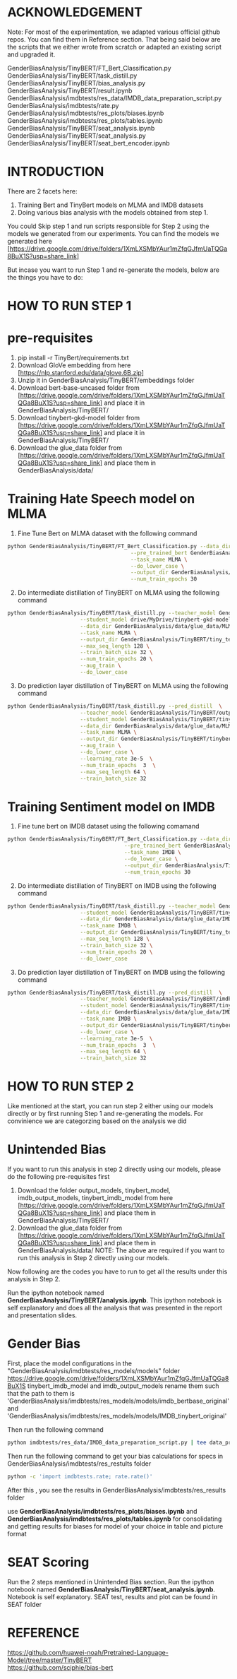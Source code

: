 ACKNOWLEDGEMENT
==============
Note: For most of the experimentation, we adapted various official github repos. You can find them in Reference section. That being said below are the scripts that we either wrote from scratch or adapted an existing script and upgraded it.

GenderBiasAnalysis/TinyBERT/FT_Bert_Classification.py\
GenderBiasAnalysis/TinyBERT/task_distill.py\
GenderBiasAnalysis/TinyBERT/bias_analysis.py\
GenderBiasAnalysis/TinyBERT/result.ipynb\
GenderBiasAnalysis/imdbtests/res_data/IMDB_data_preparation_script.py\
GenderBiasAnalysis/imdbtests/rate.py
GenderBiasAnalysis/imdbtests/res_plots/biases.ipynb
GenderBiasAnalysis/imdbtests/res_plots/tables.ipynb
GenderBiasAnalysis/TinyBERT/seat_analysis.ipynb
GenderBiasAnalysis/TinyBERT/seat_analysis.py
GenderBiasAnalysis/TinyBERT/seat_bert_encoder.ipynb

INTRODUCTION
======== 

There are 2 facets here:
1) Training Bert and TinyBert models on MLMA and IMDB datasets
2) Doing various bias analysis with the models obtained from step 1.

You could Skip step 1 and run scripts responsible for Step 2 using the models we generated from our experiments. You can find the models we generated here [https://drive.google.com/drive/folders/1XmLXSMbYAur1mZfqGJfmUaTQGa8BuX1S?usp=share_link]

But incase you want to run Step 1 and re-generate the models, below are the things you have to do:

HOW TO RUN STEP 1
=================

pre-requisites
==============
1. pip install -r TinyBert/requirements.txt
2. Download GloVe embedding from here [https://nlp.stanford.edu/data/glove.6B.zip]
3. Unzip it in GenderBiasAnalysis/TinyBERT/embeddings folder
4. Download bert-base-uncased folder from [https://drive.google.com/drive/folders/1XmLXSMbYAur1mZfqGJfmUaTQGa8BuX1S?usp=share_link] and place it in GenderBiasAnalysis/TinyBERT/
5. Download tinybert-gkd-model folder from [https://drive.google.com/drive/folders/1XmLXSMbYAur1mZfqGJfmUaTQGa8BuX1S?usp=share_link] and place it in GenderBiasAnalysis/TinyBERT/
6. Download the glue_data folder from [https://drive.google.com/drive/folders/1XmLXSMbYAur1mZfqGJfmUaTQGa8BuX1S?usp=share_link] and place them in GenderBiasAnalysis/data/ 

Training Hate Speech model on MLMA
==================================
1. Fine Tune Bert on MLMA dataset with the following command 
```bash
python GenderBiasAnalysis/TinyBERT/FT_Bert_Classification.py --data_dir GenderBiasAnalysis/data/glue_data/MLMA \
                                       --pre_trained_bert GenderBiasAnalysis/TinyBERT/bert-base-uncased \
                                       --task_name MLMA \
                                       --do_lower_case \
                                       --output_dir GenderBiasAnalysis/TinyBERT/output_models \
                                       --num_train_epochs 30
``` 
2. Do intermediate distillation of TinyBERT on MLMA using the following command
```bash
python GenderBiasAnalysis/TinyBERT/task_distill.py --teacher_model GenderBiasAnalysis/TinyBERT/output_models \
                       --student_model drive/MyDrive/tinybert-gkd-model \
                       --data_dir GenderBiasAnalysis/data/glue_data/MLMA \
                       --task_name MLMA \
                       --output_dir GenderBiasAnalysis/TinyBERT/tiny_temp_model \
                       --max_seq_length 128 \
                       --train_batch_size 32 \
                       --num_train_epochs 20 \
                       --aug_train \
                       --do_lower_case
``` 
3. Do prediction layer distillation of TinyBERT on MLMA using the following command
```bash
python GenderBiasAnalysis/TinyBERT/task_distill.py --pred_distill  \
                       --teacher_model GenderBiasAnalysis/TinyBERT/output_models \
                       --student_model GenderBiasAnalysis/TinyBERT/tiny_temp_model \
                       --data_dir GenderBiasAnalysis/data/glue_data/MLMA \
                       --task_name MLMA \
                       --output_dir GenderBiasAnalysis/TinyBERT/tinybert_model \
                       --aug_train \
                       --do_lower_case \
                       --learning_rate 3e-5  \
                       --num_train_epochs  3  \
                       --max_seq_length 64 \
                       --train_batch_size 32

```

Training Sentiment model on IMDB
==================================
1. Fine tune bert on IMDB dataset using the following comamand

```bash
python GenderBiasAnalysis/TinyBERT/FT_Bert_Classification.py --data_dir GenderBiasAnalysis/data/glue_data/IMDB \
                                     --pre_trained_bert GenderBiasAnalysis/TinyBERT/bert-base-uncased \
                                     --task_name IMDB \
                                     --do_lower_case \
                                     --output_dir GenderBiasAnalysis/TinyBERT/imdb_output_models \
                                     --num_train_epochs 30

``` 

2. Do intermediate distillation of TinyBERT on IMDB using the following command

```bash
python GenderBiasAnalysis/TinyBERT/task_distill.py --teacher_model GenderBiasAnalysis/TinyBERT/imdb_output_models \
                       --student_model GenderBiasAnalysis/TinyBERT/tinybert-gkd-model \
                       --data_dir GenderBiasAnalysis/data/glue_data/IMDB \
                       --task_name IMDB \
                       --output_dir GenderBiasAnalysis/TinyBERT/tiny_temp_imdb_model \
                       --max_seq_length 128 \
                       --train_batch_size 32 \
                       --num_train_epochs 20 \
                       --do_lower_case

``` 

3. Do prediction layer distillation of TinyBERT on IMDB using the following command

```bash
python GenderBiasAnalysis/TinyBERT/task_distill.py --pred_distill  \
                       --teacher_model GenderBiasAnalysis/TinyBERT/imdb_output_models \
                       --student_model GenderBiasAnalysis/TinyBERT/tiny_temp_imdb_model \
                       --data_dir GenderBiasAnalysis/data/glue_data/IMDB \
                       --task_name IMDB \
                       --output_dir GenderBiasAnalysis/TinyBERT/tinybert_imdb_model \
                       --do_lower_case \
                       --learning_rate 3e-5  \
                       --num_train_epochs  3  \
                       --max_seq_length 64 \
                       --train_batch_size 32

```

HOW TO RUN STEP 2
=================

Like mentioned at the start, you can run step 2 either using our models directly or by first running Step 1 and re-generating the models. For convinience we are categorzing based on the analysis we did

Unintended Bias
==================
If you want to run this analysis in step 2 directly using our models, please do the following pre-requisites first
1. Download the folder output_models, tinybert_model, imdb_output_models, tinybert_imdb_model from here [https://drive.google.com/drive/folders/1XmLXSMbYAur1mZfqGJfmUaTQGa8BuX1S?usp=share_link] and place them in GenderBiasAnalysis/TinyBERT/
2. Download the glue_data folder from [https://drive.google.com/drive/folders/1XmLXSMbYAur1mZfqGJfmUaTQGa8BuX1S?usp=share_link] and place them in GenderBiasAnalysis/data/
NOTE: The above are required if you want to run this analysis in Step 2 directly using our models.

Now following are the codes you have to run to get all the results under this analysis in Step 2.

Run the ipython notebook named __GenderBiasAnalysis/TinyBERT/analysis.ipynb__. This ipython notebook is self explanatory and does all the analysis that was presented in the report and presentation slides.

Gender Bias
=================
First, place the model configurations in the "GenderBiasAnalysis/imdbtests/res_models/models" folder https://drive.google.com/drive/folders/1XmLXSMbYAur1mZfqGJfmUaTQGa8BuX1S tinybert_imdb_model and imdb_output_models rename them such that the path to them is 'GenderBiasAnalysis/imdbtests/res_models/models/imdb_bertbase_original' and 'GenderBiasAnalysis/imdbtests/res_models/models/IMDB_tinybert_original'

Then run the following command

```bash
python imdbtests/res_data/IMDB_data_preparation_script.py | tee data_prep.txt
```

Then run the following command to get your bias calculations for specs in GenderBiasAnalysis/imdbtests/res_restults folder
```bash
python -c 'import imdbtests.rate; rate.rate()'
```
After this , you see the results in GenderBiasAnalysis/imdbtests/res_results folder

use __GenderBiasAnalysis/imdbtests/res_plots/biases.ipynb__ and __GenderBiasAnalysis/imdbtests/res_plots/tables.ipynb__ for consolidating and getting results for biases for model of your choice in table and picture format

SEAT Scoring
===================
Run the 2 steps mentioned in Unintended Bias section. 
Run the ipython notebook named __GenderBiasAnalysis/TinyBERT/seat_analysis.ipynb__. Notebook is self explanatory.
SEAT test, results and plot can be found in SEAT folder

REFERENCE
===================
https://github.com/huawei-noah/Pretrained-Language-Model/tree/master/TinyBERT \
https://github.com/sciphie/bias-bert
